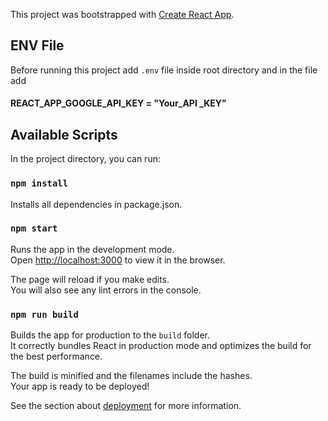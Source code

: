 This project was bootstrapped with [Create React App](https://github.com/facebook/create-react-app).

## ENV File

Before running this project add `.env` file inside root directory and in the file add
#### REACT_APP_GOOGLE_API_KEY = "Your_API _KEY"

## Available Scripts

In the project directory, you can run:

### `npm install`

Installs all dependencies in package.json.

### `npm start`

Runs the app in the development mode.<br />
Open [http://localhost:3000](http://localhost:3000) to view it in the browser.

The page will reload if you make edits.<br />
You will also see any lint errors in the console.

### `npm run build`

Builds the app for production to the `build` folder.<br />
It correctly bundles React in production mode and optimizes the build for the best performance.

The build is minified and the filenames include the hashes.<br />
Your app is ready to be deployed!

See the section about [deployment](https://facebook.github.io/create-react-app/docs/deployment) for more information.
